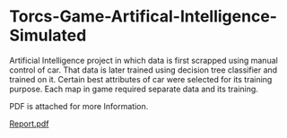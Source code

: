 # Torcs-Game-Artifical-Intelligence-Simulated
Artificial Intelligence project in which data is first scrapped using manual control of car. That data is later trained using decision tree classifier and trained on it. Certain best attributes of car were selected for its training purpose. Each map in game required separate data and its training.

PDF is attached for more Information.

[Report.pdf](https://github.com/Talhazeb/Torcs-Game-Artifical-Intelligence-Simulated/files/9293824/Report.pdf)

